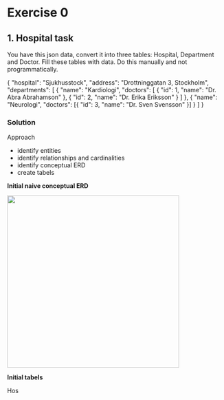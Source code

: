 # Exercise 0
## 1. Hospital task
You have this json data, convert it into three tables: Hospital, Department and Doctor. Fill these tables with data. Do this manually and not programmatically.

{
  "hospital": "Sjukhusstock",
  "address": "Drottninggatan 3, Stockholm",
  "departments": [
    {
      "name": "Kardiologi",
      "doctors": [
        { "id": 1, "name": "Dr. Abra Abrahamson" },
        { "id": 2, "name": "Dr. Erika Eriksson" }
      ]
    },
    {
      "name": "Neurologi",
      "doctors": [{ "id": 3, "name": "Dr. Sven Svensson" }]
    }
  ]
}

### Solution
Approach
- identify entities
- identify relationships and cardinalities
- identify conceptual ERD
- create tabels
  
**Initial  naive conceptual ERD**


<img src= ".. /assets/initial_conceptual_model_ex1.png" width=400>



**Initial tabels**

Hos


